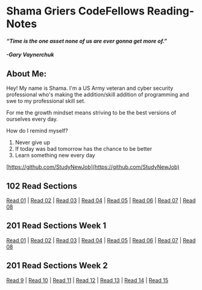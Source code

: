 # Shama Griers CodeFellows Reading-Notes
#### *“Time is the one asset none of us are ever gonna get more of.”*
#### *-Gary Vaynerchuk*

## About Me:

Hey! My name is Shama. I'm a US Army veteran and cyber security professional who's making the addition/skill addition of programming and swe to my professional skill set.

For me the growth mindset means striving to be the best versions of ourselves every day.

How do I remind myself?

1. Never give up
2. If today was bad tomorrow has the chance to be better
3. Learn something new every day

[https://github.com/StudyNewJob](https://github.com/StudyNewJob)

## 102 Read Sections
[Read 01](102Read-01.md) | [Read 02](102Read-02.md) | [Read 03](102Read-03.md) | [Read 04](102Read-04.md) | [Read 05](102Read-05.md) | [Read 06](102Read-06.md) | [Read 07](102Read-07.md) | [Read 08](102Read-08.md) 

## 201 Read Sections Week 1
[Read 01](201Read-01.md) | [Read 02](201Read-02.md) | [Read 03](201Read-03.md) | [Read 04](201Read-04.md) | [Read 05](201Read-05.md) | [Read 06](201Read-06.md) | [Read 07](201Read-02.md) | [Read 08](201Read-08.md)
## 201 Read Sections Week 2
[Read 9](201Read-02.md) | [Read 10](201Read-10.md) | [Read 11](201Read-11.md) | [Read 12](201Read-12.md) | [Read 13](201Read-13.md) | [Read 14](201Read-14.md) | [Read 15](201Read-15.md) 


